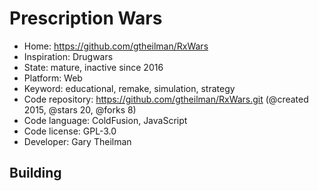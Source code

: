 # Prescription Wars

- Home: https://github.com/gtheilman/RxWars
- Inspiration: Drugwars
- State: mature, inactive since 2016
- Platform: Web
- Keyword: educational, remake, simulation, strategy
- Code repository: https://github.com/gtheilman/RxWars.git (@created 2015, @stars 20, @forks 8)
- Code language: ColdFusion, JavaScript
- Code license: GPL-3.0
- Developer: Gary Theilman

## Building
